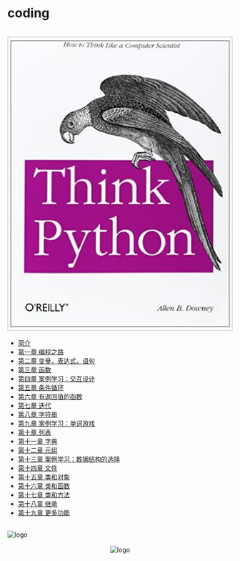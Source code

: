 # coding

<br />
<img  src='cover.jpg' width="600" alt="logo">
<br />

* [简介](READ_ME.md)
* [第一章 编程之路](chapter1.md)
* [第二章 变量，表达式，语句](chapter2.md)
* [第三章 函数](chapter3.md)
* [第四章 案例学习：交互设计](chapter4.md)
* [第五章 条件循环](chapter5.md)
* [第六章 有返回值的函数](chapter6.md)
* [第七章 迭代](chapter7.md)
* [第八章 字符串](chapter8.md)
* [第九章 案例学习：单词游戏](chapter9.md)
* [第十章 列表](chapter10.md)
* [第十一章 字典](chapter11.md)
* [第十二章 元组](chapter12.md)
* [第十三章 案例学习：数据结构的选择](chapter13.md)
* [第十四章 文件](chapter14.md)
* [第十五章 类和对象](chapter15.md)
* [第十六章 类和函数](chapter16.md)
* [第十七章 类和方法](chapter17.md)
* [第十八章 继承](chapter18.md)
* [第十九章 更多功能](chapter19.md)

<br />
<img  src='/img/bjkb.PNG' width="600" alt="logo">
<br />
<br />
<div align="center">

<img  src='/img/01.jpeg' width="600" alt="logo" />
</div>
<br />
<br />
